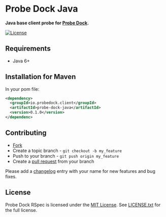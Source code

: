# Probe Dock Java

**Java base client probe for [Probe Dock](https://github.com/probe-dock/probe-dock).**

[![License](https://img.shields.io/github/license/probe-dock/probe-dock-java.svg)](LICENSE.txt)

## Requirements

* Java 6+

## Installation for Maven

In your pom file:

```xml
<dependency>
  <groupId>io.probedock.client</groupId>
  <artifactId>probe-dock-java</artifactId>
  <version>0.1.0</version>
</dependenc>
```
## Contributing

* [Fork](https://help.github.com/articles/fork-a-repo)
* Create a topic branch - `git checkout -b my_feature`
* Push to your branch - `git push origin my_feature`
* Create a [pull request](http://help.github.com/pull-requests/) from your branch

Please add a [changelog](CHANGELOG.md) entry with your name for new features and bug fixes.

## License

Probe Dock RSpec is licensed under the [MIT License](http://opensource.org/licenses/MIT).
See [LICENSE.txt](LICENSE.txt) for the full license.
